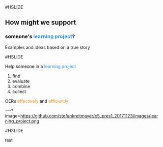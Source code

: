 #HSLIDE

## How might we support
### someone's <span style="color:#3694e4">learning project</span>?

Examples and ideas based on a true story

#HSLIDE

Help someone in a <span style="color:#3694e4">learning project</span>
1. find
2. evaluate
3. combine
4. collect

OERs <span style="color:#e49436">effectively</span> and <span style="color:#e49436">efficiently</span>


---?image=https://github.com/stefankreitmayer/x5_pres1_20171123/images/learning_project.png

#HSLIDE

test
